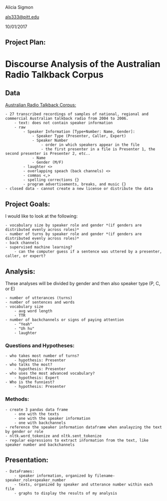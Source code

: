 Alicia Sigmon

als333@pitt.edu

10/01/2017

## Project Plan:

# Discourse Analysis of the Australian Radio Talkback Corpus

## Data
[Australian Radio Talkback Corpus:](https://www.ausnc.org.au/corpora/art)

	- 27 transcribed recordings of samples of national, regional and commercial Australian talkback radio from 2004 to 2006.
		- text: does not contain speaker information
		- raw
			- Speaker Information [Type+Number: Name, Gender]: 
				- Speaker Type (Presenter, Caller, Expert)
				- Speaker Number
					- order in which speakers appear in the file
					- the first presenter in a file is Presenter 1, the second presenter is Presenter 2, etc..
				- Name
				- Gender (M/F)
			- laughter <>
			- overlapping speach (back channels) <>
			- commas <,>
			- spelling corrections {}
			- program advertisements, breaks, and music {}
	- closed data - cannot create a new license or distribute the data
 
## Project Goals:	

I would like to look at the following:

	- vocabulary size by speaker role and gender *(if genders are distributed evenly across roles)*
	- number of turns by speaker role and gender *(if genders are distributed evenly across roles)*
	- back channels
	- supervised machine learning?
		- can the computer guess if a sentence was uttered by a presenter, caller, or expert?

## Analysis:

These analyses will be divided by gender and then also speaker type (P, C, or E)

	- number of utterances (turns) 
	- number of sentences and words
	- vocabulary size
		- avg word length
		- TTR
	- number of backchannels or signs of paying attention
		- "Yeah" 
		- "Uh hu" 
		- laughter

### Questions and Hypotheses:

	- who takes most number of turns? 
		- hypothesis: Presenter
	- who talks the most?	
		- hypothesis: Presenter
	- who uses the most advanced vocabulary? 
		- hypothesis: Expert
	- Who is the funniest?
		- hypothesis: Presenter
 
### Methods:

	- create 3 pandas data frame
		- one with the texts
		- one with the speaker information
		- one with backchannels
	- reference the speaker information dataframe when analayzing the text by gender or role
	- nltk.word_tokenize and nltk.sent_tokenize
	- regular expressions to extract information from the text, like speaker number and backchannels
	
## Presentation:

	- DataFrames:
		- speaker information, organized by filename-speaker_role+speaker_number
		- texts, organized by speaker and utterance number within each file
		- graphs to display the results of my analysis